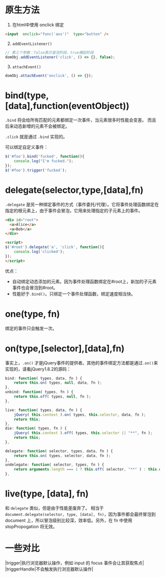 # 原生方法
1. 在html中使用 onclick 绑定
``` html
<input  onclick="func('axx')"  type="button" />
```
2. `addEventListener()`
``` js
// 第三个参数：false表示冒泡阶段，true捕捉阶段
domObj.addEventListener('click', () => {}, false);
```
3. `attachEvent()`
``` js
domObj.attachEvent('onclick', () => {});
```

# bind(type,[data],function(eventObject))
`.bind` 将会给所有匹配的元素都绑定一次事件，当元素很多时性能会变差。 而且后来动态新增的元素不会被绑定。

`.click` 就是通过 `.bind` 实现的。

可以绑定自定义事件：
``` js
$('#foo').bind('fucked', function(){
    console.log("I'm fucked.");
});
$('#foo').trigger('fucked');
```

# delegate(selector,type,[data],fn)
`.delegate` 是另一种绑定事件的方式（事件委托/代理）。它将事件处理函数绑定在指定的根元素上，由于事件会冒泡，它用来处理指定的子元素上的事件。

```html
<div id="root">
  <a>Alice</a>
  <a>Bob</a>
</div>

<script>
$('#root').delegate('a', 'click', function(){
    console.log('clicked');
});
</script>
```

优点：
- 自动绑定动态添加的元素。因为事件处理函数绑定在#root上，新加的子元素事件也会冒泡到#root。
- 性能好于`.bind()`。只绑定一个事件处理函数，绑定速度相当快。

# one(type, fn)
绑定的事件只会触发一次。

# on(type,[selector],[data],fn)
事实上，`.on()` 才是jQuery事件的提供者。其他的事件绑定方法都是通过`.on()`来实现的，请看jQuery1.8.2的源码：
``` js
bind: function( types, data, fn ) {
    return this.on( types, null, data, fn );
},
unbind: function( types, fn ) {
    return this.off( types, null, fn );
},

live: function( types, data, fn ) {
    jQuery( this.context ).on( types, this.selector, data, fn );
    return this;
},
die: function( types, fn ) {
    jQuery( this.context ).off( types, this.selector || "**", fn );
    return this;
},

delegate: function( selector, types, data, fn ) {
    return this.on( types, selector, data, fn );
},
undelegate: function( selector, types, fn ) {
    return arguments.length === 1 ? this.off( selector, "**" ) : this.off( types, selector || "**", fn );
},
```

# live(type, [data], fn)
和 `delegate` 类似，但是由于性能差废弃了。
相当于 `document.delegate(selector, type, [data], fn)`，因为事件都会最终冒泡到 document 上，所以冒泡级别比较深，效率低。另外，在 fn 中使用 stopPropogation 将无效。

# 一些对比
|trigger|执行浏览器默认操作，例如 input 的 focus 事件会让其获取焦点|
|triggerHandle|不会触发执行浏览器默认操作|